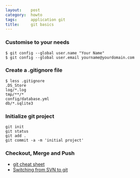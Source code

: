 ```yaml
---
layout:    post
category:  howto
tags:      application git
title:     git basics
---
```

### Customise to your needs

    $ git config --global user.name "Your Name"
    $ git config --global user.email yourname@yourdomain.com

### Create a .gitignore file

    $ less .gitignore
    .DS_Store
    log/*.log
    tmp/**/*
    config/database.yml
    db/*.sqlite3

### Initialize git project

    git init
    git status
    git add .
    git commit -a -m 'initial project'

### Checkout, Merge and Push

* [git cheat sheet](http://cheat.errtheblog.com/s/git/)
* [Switching from SVN to git](http://git.or.cz/course/svn.html)
